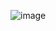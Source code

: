 ![image](https://github.com/yogini1234/p9.md/assets/131955598/5f192158-37b7-49aa-9061-a7a8327aa0d7)
